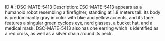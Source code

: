 ID # : DSC-MATE-5413
Description: DSC-MATE-5413 appears as a humanoid robot resembling a firefighter, standing at 1.8 meters tall. Its body is predominantly gray in color with blue and yellow accents, and its face features a singular green cyclops eye, nerd glasses, a bucket hat, and a medical mask. DSC-MATE-5413 also has one earring which is identified as a red cross, as well as a silver chain around its neck.